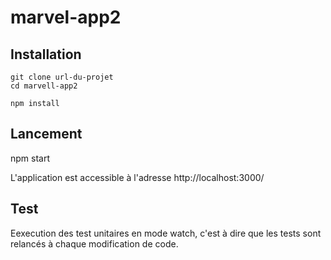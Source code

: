 # marvel-app2

## Installation
```
git clone url-du-projet
cd marvell-app2

npm install
```

## Lancement

npm start 

L'application est accessible à l'adresse http://localhost:3000/

## Test
Eexecution des test unitaires en mode watch, c'est à dire que les tests sont relancés à chaque modification de code.

